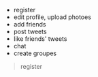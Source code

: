 * register 
* edit profile, upload photoes
* add friends
* post tweets
* like friends' tweets
* chat
* create groupes

> register

